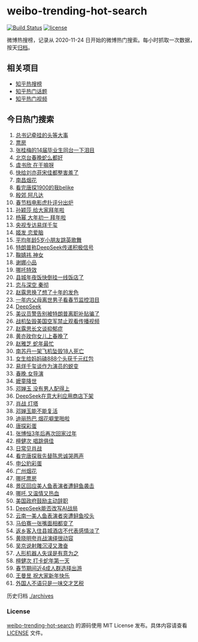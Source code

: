 # weibo-trending-hot-search

[![Build Status](https://github.com/justjavac/weibo-trending-hot-search/workflows/ci/badge.svg?branch=master)](https://github.com/justjavac/weibo-trending-hot-search/actions)
[![license](https://img.shields.io/github/license/justjavac/weibo-trending-hot-search)](https://github.com/justjavac/weibo-trending-hot-search/blob/master/LICENSE)

微博热搜榜，记录从 2020-11-24 日开始的微博热门搜索。每小时抓取一次数据，按天[归档](./archives)。

## 相关项目

- [知乎热搜榜](https://github.com/justjavac/zhihu-trending-top-search)
- [知乎热门话题](https://github.com/justjavac/zhihu-trending-hot-questions)
- [知乎热门视频](https://github.com/justjavac/zhihu-trending-hot-video)

## 今日热门搜索

<!-- BEGIN -->
<!-- 最后更新时间 Thu Jan 30 2025 01:11:23 GMT+0800 (China Standard Time) -->

1. [总书记牵挂的头等大事](https://s.weibo.com//weibo?q=%23%E6%80%BB%E4%B9%A6%E8%AE%B0%E7%89%B5%E6%8C%82%E7%9A%84%E5%A4%B4%E7%AD%89%E5%A4%A7%E4%BA%8B%23&Refer=new_time)
1. [票房](https://s.weibo.com//weibo?q=%E7%A5%A8%E6%88%BF&t=31&band_rank=1&Refer=top)
1. [张桂梅的14届毕业生同台一下泪目](https://s.weibo.com//weibo?q=%23%E5%BC%A0%E6%A1%82%E6%A2%85%E7%9A%8414%E5%B1%8A%E6%AF%95%E4%B8%9A%E7%94%9F%E5%90%8C%E5%8F%B0%E4%B8%80%E4%B8%8B%E6%B3%AA%E7%9B%AE%23&t=31&band_rank=2&Refer=top)
1. [北京台春晚蛇么都好](https://s.weibo.com//weibo?q=%23%E5%8C%97%E4%BA%AC%E5%8F%B0%E6%98%A5%E6%99%9A%E8%9B%87%E4%B9%88%E9%83%BD%E5%A5%BD%23&t=31&band_rank=3&Refer=top)
1. [虞书欣 在干嘛呀](https://s.weibo.com//weibo?q=%E8%99%9E%E4%B9%A6%E6%AC%A3%20%E5%9C%A8%E5%B9%B2%E5%98%9B%E5%91%80&t=31&band_rank=5&Refer=top)
1. [快给刘亦菲宋佳都整害羞了](https://s.weibo.com//weibo?q=%E5%BF%AB%E7%BB%99%E5%88%98%E4%BA%A6%E8%8F%B2%E5%AE%8B%E4%BD%B3%E9%83%BD%E6%95%B4%E5%AE%B3%E7%BE%9E%E4%BA%86&t=31&band_rank=4&Refer=top)
1. [南昌烟花](https://s.weibo.com//weibo?q=%E5%8D%97%E6%98%8C%E7%83%9F%E8%8A%B1&t=31&band_rank=10&Refer=top)
1. [看完唐探1900的我belike](https://s.weibo.com//weibo?q=%E7%9C%8B%E5%AE%8C%E5%94%90%E6%8E%A21900%E7%9A%84%E6%88%91belike&t=31&band_rank=12&Refer=top)
1. [殷郊 阿凡达](https://s.weibo.com//weibo?q=%E6%AE%B7%E9%83%8A%20%E9%98%BF%E5%87%A1%E8%BE%BE&t=31&band_rank=41&Refer=top)
1. [春节档电影虎扑评分出炉](https://s.weibo.com//weibo?q=%E6%98%A5%E8%8A%82%E6%A1%A3%E7%94%B5%E5%BD%B1%E8%99%8E%E6%89%91%E8%AF%84%E5%88%86%E5%87%BA%E7%82%89&t=31&band_rank=7&Refer=top)
1. [孙颖莎 给大家拜年啦](https://s.weibo.com//weibo?q=%E5%AD%99%E9%A2%96%E8%8E%8E%20%E7%BB%99%E5%A4%A7%E5%AE%B6%E6%8B%9C%E5%B9%B4%E5%95%A6&t=31&band_rank=6&Refer=top)
1. [杨幂 大年初一 拜年啦](https://s.weibo.com//weibo?q=%E6%9D%A8%E5%B9%82%20%E5%A4%A7%E5%B9%B4%E5%88%9D%E4%B8%80%20%E6%8B%9C%E5%B9%B4%E5%95%A6&t=31&band_rank=28&Refer=top)
1. [央视专访易烊千玺](https://s.weibo.com//weibo?q=%23%E5%A4%AE%E8%A7%86%E4%B8%93%E8%AE%BF%E6%98%93%E7%83%8A%E5%8D%83%E7%8E%BA%23&t=31&band_rank=9&Refer=top)
1. [姬发 恋爱脑](https://s.weibo.com//weibo?q=%E5%A7%AC%E5%8F%91%20%E6%81%8B%E7%88%B1%E8%84%91&t=31&band_rank=13&Refer=top)
1. [平均年龄5岁小朋友跳英歌舞](https://s.weibo.com//weibo?q=%23%E5%B9%B3%E5%9D%87%E5%B9%B4%E9%BE%845%E5%B2%81%E5%B0%8F%E6%9C%8B%E5%8F%8B%E8%B7%B3%E8%8B%B1%E6%AD%8C%E8%88%9E%23&t=31&band_rank=14&Refer=top)
1. [特朗普称DeepSeek传递积极信号](https://s.weibo.com//weibo?q=%23%E7%89%B9%E6%9C%97%E6%99%AE%E7%A7%B0DeepSeek%E4%BC%A0%E9%80%92%E7%A7%AF%E6%9E%81%E4%BF%A1%E5%8F%B7%23&t=31&band_rank=15&Refer=top)
1. [鞠婧祎 神女](https://s.weibo.com//weibo?q=%E9%9E%A0%E5%A9%A7%E7%A5%8E%20%E7%A5%9E%E5%A5%B3&t=31&band_rank=8&Refer=top)
1. [谢娜小品](https://s.weibo.com//weibo?q=%E8%B0%A2%E5%A8%9C%E5%B0%8F%E5%93%81&t=31&band_rank=14&Refer=top)
1. [哪吒特效](https://s.weibo.com//weibo?q=%E5%93%AA%E5%90%92%E7%89%B9%E6%95%88&t=31&band_rank=27&Refer=top)
1. [县城年夜饭快倒挂一线饭店了](https://s.weibo.com//weibo?q=%23%E5%8E%BF%E5%9F%8E%E5%B9%B4%E5%A4%9C%E9%A5%AD%E5%BF%AB%E5%80%92%E6%8C%82%E4%B8%80%E7%BA%BF%E9%A5%AD%E5%BA%97%E4%BA%86%23&t=31&band_rank=19&Refer=top)
1. [恋与深空 秦彻](https://s.weibo.com//weibo?q=%E6%81%8B%E4%B8%8E%E6%B7%B1%E7%A9%BA%20%E7%A7%A6%E5%BD%BB&t=31&band_rank=25&Refer=top)
1. [赵露思换了想了十年的发色](https://s.weibo.com//weibo?q=%23%E8%B5%B5%E9%9C%B2%E6%80%9D%E6%8D%A2%E4%BA%86%E6%83%B3%E4%BA%86%E5%8D%81%E5%B9%B4%E7%9A%84%E5%8F%91%E8%89%B2%23&t=31&band_rank=21&Refer=top)
1. [一年内父母离世男子看春节监控泪目](https://s.weibo.com//weibo?q=%23%E4%B8%80%E5%B9%B4%E5%86%85%E7%88%B6%E6%AF%8D%E7%A6%BB%E4%B8%96%E7%94%B7%E5%AD%90%E7%9C%8B%E6%98%A5%E8%8A%82%E7%9B%91%E6%8E%A7%E6%B3%AA%E7%9B%AE%23&t=31&band_rank=11&Refer=top)
1. [DeepSeek](https://s.weibo.com//weibo?q=DeepSeek&t=31&band_rank=24&Refer=top)
1. [美议员警告别被特朗普离职补贴骗了](https://s.weibo.com//weibo?q=%23%E7%BE%8E%E8%AE%AE%E5%91%98%E8%AD%A6%E5%91%8A%E5%88%AB%E8%A2%AB%E7%89%B9%E6%9C%97%E6%99%AE%E7%A6%BB%E8%81%8C%E8%A1%A5%E8%B4%B4%E9%AA%97%E4%BA%86%23&t=31&band_rank=39&Refer=top)
1. [战机坠毁美国空军禁止观看传播视频](https://s.weibo.com//weibo?q=%23%E6%88%98%E6%9C%BA%E5%9D%A0%E6%AF%81%E7%BE%8E%E5%9B%BD%E7%A9%BA%E5%86%9B%E7%A6%81%E6%AD%A2%E8%A7%82%E7%9C%8B%E4%BC%A0%E6%92%AD%E8%A7%86%E9%A2%91%23&t=31&band_rank=22&Refer=top)
1. [赵露思长文谈抑郁症](https://s.weibo.com//weibo?q=%23%E8%B5%B5%E9%9C%B2%E6%80%9D%E9%95%BF%E6%96%87%E8%B0%88%E6%8A%91%E9%83%81%E7%97%87%23&t=31&band_rank=26&Refer=top)
1. [黄亦玫你女儿上春晚了](https://s.weibo.com//weibo?q=%23%E9%BB%84%E4%BA%A6%E7%8E%AB%E4%BD%A0%E5%A5%B3%E5%84%BF%E4%B8%8A%E6%98%A5%E6%99%9A%E4%BA%86%23&t=31&band_rank=17&Refer=top)
1. [赵雅芝 蛇年最忙](https://s.weibo.com//weibo?q=%E8%B5%B5%E9%9B%85%E8%8A%9D%20%E8%9B%87%E5%B9%B4%E6%9C%80%E5%BF%99&t=31&band_rank=34&Refer=top)
1. [南苏丹一架飞机坠毁18人死亡](https://s.weibo.com//weibo?q=%23%E5%8D%97%E8%8B%8F%E4%B8%B9%E4%B8%80%E6%9E%B6%E9%A3%9E%E6%9C%BA%E5%9D%A0%E6%AF%8118%E4%BA%BA%E6%AD%BB%E4%BA%A1%23&t=31&band_rank=29&Refer=top)
1. [女生给妈妈磕888个头获千元红包](https://s.weibo.com//weibo?q=%23%E5%A5%B3%E7%94%9F%E7%BB%99%E5%A6%88%E5%A6%88%E7%A3%95888%E4%B8%AA%E5%A4%B4%E8%8E%B7%E5%8D%83%E5%85%83%E7%BA%A2%E5%8C%85%23&t=31&band_rank=29&Refer=top)
1. [易烊千玺谈作为演员的蜕变](https://s.weibo.com//weibo?q=%23%E6%98%93%E7%83%8A%E5%8D%83%E7%8E%BA%E8%B0%88%E4%BD%9C%E4%B8%BA%E6%BC%94%E5%91%98%E7%9A%84%E8%9C%95%E5%8F%98%23&t=31&band_rank=16&Refer=top)
1. [春晚 女导演](https://s.weibo.com//weibo?q=%E6%98%A5%E6%99%9A%20%E5%A5%B3%E5%AF%BC%E6%BC%94&t=31&band_rank=38&Refer=top)
1. [嬷童降世](https://s.weibo.com//weibo?q=%23%E5%AC%B7%E7%AB%A5%E9%99%8D%E4%B8%96%23&t=31&band_rank=33&Refer=top)
1. [邓婵玉 没有男人配得上](https://s.weibo.com//weibo?q=%E9%82%93%E5%A9%B5%E7%8E%89%20%E6%B2%A1%E6%9C%89%E7%94%B7%E4%BA%BA%E9%85%8D%E5%BE%97%E4%B8%8A&t=31&band_rank=36&Refer=top)
1. [DeepSeek在意大利应用商店下架](https://s.weibo.com//weibo?q=%23DeepSeek%E5%9C%A8%E6%84%8F%E5%A4%A7%E5%88%A9%E5%BA%94%E7%94%A8%E5%95%86%E5%BA%97%E4%B8%8B%E6%9E%B6%23&t=31&band_rank=23&Refer=top)
1. [肖战 灯塔](https://s.weibo.com//weibo?q=%E8%82%96%E6%88%98%20%E7%81%AF%E5%A1%94&t=31&band_rank=31&Refer=top)
1. [邓婵玉能不能复活](https://s.weibo.com//weibo?q=%E9%82%93%E5%A9%B5%E7%8E%89%E8%83%BD%E4%B8%8D%E8%83%BD%E5%A4%8D%E6%B4%BB&t=31&band_rank=37&Refer=top)
1. [迪丽热巴 烟花噼里啪啦](https://s.weibo.com//weibo?q=%E8%BF%AA%E4%B8%BD%E7%83%AD%E5%B7%B4%20%E7%83%9F%E8%8A%B1%E5%99%BC%E9%87%8C%E5%95%AA%E5%95%A6&t=31&band_rank=18&Refer=top)
1. [唐探彩蛋](https://s.weibo.com//weibo?q=%E5%94%90%E6%8E%A2%E5%BD%A9%E8%9B%8B&t=31&band_rank=39&Refer=top)
1. [张博恒3年后再次回家过年](https://s.weibo.com//weibo?q=%E5%BC%A0%E5%8D%9A%E6%81%923%E5%B9%B4%E5%90%8E%E5%86%8D%E6%AC%A1%E5%9B%9E%E5%AE%B6%E8%BF%87%E5%B9%B4&t=31&band_rank=20&Refer=top)
1. [檀健次 唱跳俱佳](https://s.weibo.com//weibo?q=%E6%AA%80%E5%81%A5%E6%AC%A1%20%E5%94%B1%E8%B7%B3%E4%BF%B1%E4%BD%B3&t=31&band_rank=41&Refer=top)
1. [日常见肖战](https://s.weibo.com//weibo?q=%23%E6%97%A5%E5%B8%B8%E8%A7%81%E8%82%96%E6%88%98%23&t=31&band_rank=42&Refer=top)
1. [看完唐探我先替陈思诚哭两声](https://s.weibo.com//weibo?q=%E7%9C%8B%E5%AE%8C%E5%94%90%E6%8E%A2%E6%88%91%E5%85%88%E6%9B%BF%E9%99%88%E6%80%9D%E8%AF%9A%E5%93%AD%E4%B8%A4%E5%A3%B0&t=31&band_rank=37&Refer=top)
1. [申公豹彩蛋](https://s.weibo.com//weibo?q=%E7%94%B3%E5%85%AC%E8%B1%B9%E5%BD%A9%E8%9B%8B&t=31&band_rank=42&Refer=top)
1. [广州烟花](https://s.weibo.com//weibo?q=%E5%B9%BF%E5%B7%9E%E7%83%9F%E8%8A%B1&t=31&band_rank=30&Refer=top)
1. [哪吒票房](https://s.weibo.com//weibo?q=%E5%93%AA%E5%90%92%E7%A5%A8%E6%88%BF&t=31&band_rank=46&Refer=top)
1. [景区回应美人鱼表演者遭鲟鱼袭击](https://s.weibo.com//weibo?q=%23%E6%99%AF%E5%8C%BA%E5%9B%9E%E5%BA%94%E7%BE%8E%E4%BA%BA%E9%B1%BC%E8%A1%A8%E6%BC%94%E8%80%85%E9%81%AD%E9%B2%9F%E9%B1%BC%E8%A2%AD%E5%87%BB%23&t=31&band_rank=50&Refer=top)
1. [哪吒 又温情又热血](https://s.weibo.com//weibo?q=%E5%93%AA%E5%90%92%20%E5%8F%88%E6%B8%A9%E6%83%85%E5%8F%88%E7%83%AD%E8%A1%80&t=31&band_rank=48&Refer=top)
1. [美国政府鼓励主动辞职](https://s.weibo.com//weibo?q=%23%E7%BE%8E%E5%9B%BD%E6%94%BF%E5%BA%9C%E9%BC%93%E5%8A%B1%E4%B8%BB%E5%8A%A8%E8%BE%9E%E8%81%8C%23&t=31&band_rank=40&Refer=top)
1. [DeepSeek能否改写AI战局](https://s.weibo.com//weibo?q=%23DeepSeek%E8%83%BD%E5%90%A6%E6%94%B9%E5%86%99AI%E6%88%98%E5%B1%80%23&t=31&band_rank=50&Refer=top)
1. [云南一美人鱼表演者突遭鲟鱼咬头](https://s.weibo.com//weibo?q=%23%E4%BA%91%E5%8D%97%E4%B8%80%E7%BE%8E%E4%BA%BA%E9%B1%BC%E8%A1%A8%E6%BC%94%E8%80%85%E7%AA%81%E9%81%AD%E9%B2%9F%E9%B1%BC%E5%92%AC%E5%A4%B4%23&t=31&band_rank=15&Refer=top)
1. [马伯骞一张嘴面相都变了](https://s.weibo.com//weibo?q=%E9%A9%AC%E4%BC%AF%E9%AA%9E%E4%B8%80%E5%BC%A0%E5%98%B4%E9%9D%A2%E7%9B%B8%E9%83%BD%E5%8F%98%E4%BA%86&t=31&band_rank=32&Refer=top)
1. [返乡客入住县城酒店不代表感情淡了](https://s.weibo.com//weibo?q=%23%E8%BF%94%E4%B9%A1%E5%AE%A2%E5%85%A5%E4%BD%8F%E5%8E%BF%E5%9F%8E%E9%85%92%E5%BA%97%E4%B8%8D%E4%BB%A3%E8%A1%A8%E6%84%9F%E6%83%85%E6%B7%A1%E4%BA%86%23&t=31&band_rank=35&Refer=top)
1. [黄晓明夸肖战演绎很动容](https://s.weibo.com//weibo?q=%23%E9%BB%84%E6%99%93%E6%98%8E%E5%A4%B8%E8%82%96%E6%88%98%E6%BC%94%E7%BB%8E%E5%BE%88%E5%8A%A8%E5%AE%B9%23&t=31&band_rank=43&Refer=top)
1. [吴京说射雕沉浸又激奋](https://s.weibo.com//weibo?q=%E5%90%B4%E4%BA%AC%E8%AF%B4%E5%B0%84%E9%9B%95%E6%B2%89%E6%B5%B8%E5%8F%88%E6%BF%80%E5%A5%8B&t=31&band_rank=44&Refer=top)
1. [人形机器人失误是有意为之](https://s.weibo.com//weibo?q=%23%E4%BA%BA%E5%BD%A2%E6%9C%BA%E5%99%A8%E4%BA%BA%E5%A4%B1%E8%AF%AF%E6%98%AF%E6%9C%89%E6%84%8F%E4%B8%BA%E4%B9%8B%23&t=31&band_rank=45&Refer=top)
1. [檀健次 打卡蛇年第一天](https://s.weibo.com//weibo?q=%E6%AA%80%E5%81%A5%E6%AC%A1%20%E6%89%93%E5%8D%A1%E8%9B%87%E5%B9%B4%E7%AC%AC%E4%B8%80%E5%A4%A9&t=31&band_rank=46&Refer=top)
1. [春节期间近4成人群选择出游](https://s.weibo.com//weibo?q=%23%E6%98%A5%E8%8A%82%E6%9C%9F%E9%97%B4%E8%BF%914%E6%88%90%E4%BA%BA%E7%BE%A4%E9%80%89%E6%8B%A9%E5%87%BA%E6%B8%B8%23&t=31&band_rank=47&Refer=top)
1. [王曼昱 祝大家新年快乐](https://s.weibo.com//weibo?q=%E7%8E%8B%E6%9B%BC%E6%98%B1%20%E7%A5%9D%E5%A4%A7%E5%AE%B6%E6%96%B0%E5%B9%B4%E5%BF%AB%E4%B9%90&t=31&band_rank=48&Refer=top)
1. [外国人不语只是一味交才艺税](https://s.weibo.com//weibo?q=%E5%A4%96%E5%9B%BD%E4%BA%BA%E4%B8%8D%E8%AF%AD%E5%8F%AA%E6%98%AF%E4%B8%80%E5%91%B3%E4%BA%A4%E6%89%8D%E8%89%BA%E7%A8%8E&t=31&band_rank=49&Refer=top)

<!-- END -->

历史归档 [./archives](./archives)

### License

[weibo-trending-hot-search](https://github.com/justjavac/weibo-trending-hot-search) 的源码使用 MIT License
发布。具体内容请查看 [LICENSE](./LICENSE) 文件。
